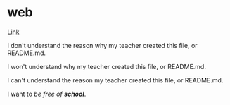# web
[Link](https://seoggeonjin.github.io/web)

I don't understand the reason why my teacher created this file, or README.md.

I won't understand why my teacher created this file, or README.md.

I can't understand the reason my teacher created this file, or README.md.

I want to *be free of **school***.
